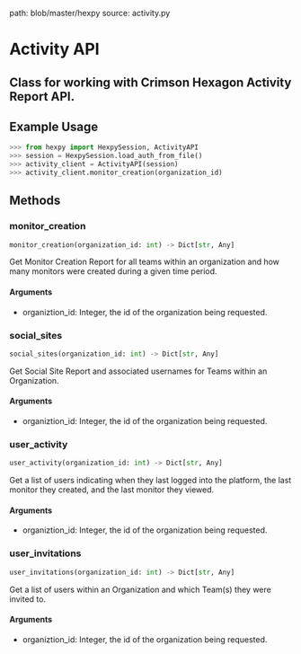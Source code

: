 path: blob/master/hexpy
source: activity.py

# Activity API

## Class for working with Crimson Hexagon Activity Report API.

## Example Usage

```python
>>> from hexpy import HexpySession, ActivityAPI
>>> session = HexpySession.load_auth_from_file()
>>> activity_client = ActivityAPI(session)
>>> activity_client.monitor_creation(organization_id)
```

## Methods

### monitor_creation
```python
monitor_creation(organization_id: int) -> Dict[str, Any]
```
Get Monitor Creation Report for all teams within an organization and how many monitors were created during a given time period.


#### Arguments
* organiztion_id: Integer, the id of the organization being requested.

### social_sites
```python
social_sites(organization_id: int) -> Dict[str, Any]
```
Get Social Site Report and associated usernames for Teams within an Organization.

#### Arguments
* organiztion_id: Integer, the id of the organization being requested.

### user_activity
```python
user_activity(organization_id: int) -> Dict[str, Any]
```
Get a list of users indicating when they last logged into the platform, the last monitor they created, and the last monitor they viewed.

#### Arguments
* organiztion_id: Integer, the id of the organization being requested.

### user_invitations
```python
user_invitations(organization_id: int) -> Dict[str, Any]
```
Get a list of users within an Organization and which Team(s) they were invited to.

#### Arguments
* organiztion_id: Integer, the id of the organization being requested.
